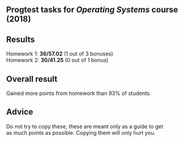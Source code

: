 ## Progtest tasks for _Operating Systems_ course (2018)

## Results
Homework 1: __36/57.02__ (1 out of 3 bonuses) <br/>
Homework 2: __30/41.25__ (0 out of 1 bonus)

## Overall result
Gained more points from homework than 93% of students.

## Advice
Do not try to copy these, these are meant only as a guide to get<br/> as much points as possible. Copying them will only hurt you.
